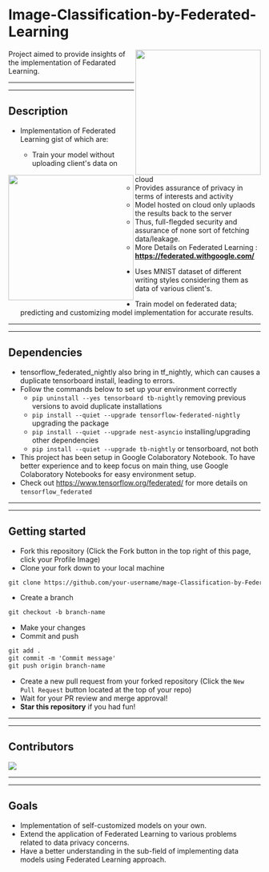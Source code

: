 # Image-Classification-by-Federated-Learning
<img src="https://federated.withgoogle.com/assets/comic/panel034_2x.png" align="right" height="250px" width="250px">
Project aimed to provide insights of the implementation of Fedarated Learning.

_________________________________________________________________________________________________________________________________________________________________
_________________________________________________________________________________________________________________________________________________________________

## Description
<img src="https://federated.withgoogle.com/assets/comic/panel046_2x.png" align="left" height="250px" width="250px">

- Implementation of Federated Learning gist of which are:

    - Train your model without uploading client's data on cloud
    - Provides assurance of privacy in terms of interests and activity
    - Model hosted on cloud only uplaods the results back to the server
    - Thus, full-flegded security and assurance of none sort of fetching data/leakage.
    - More Details on Federated Learning : **https://federated.withgoogle.com/**

- Uses MNIST dataset of different writing styles considering them as data of various client's.


- Train model on federated data; predicting and customizing model implementation for accurate results.
_________________________________________________________________________________________________________________________________________________________________
_________________________________________________________________________________________________________________________________________________________________

## Dependencies
- tensorflow_federated_nightly also bring in tf_nightly, which can causes a duplicate tensorboard install, leading to errors.
- Follow the commands below to set up your environment correctly
  - ```pip uninstall --yes tensorboard tb-nightly``` removing previous versions to avoid duplicate installations
  - ```pip install --quiet --upgrade tensorflow-federated-nightly``` upgrading the package
  - ```pip install --quiet --upgrade nest-asyncio``` installing/upgrading other dependencies
  - ```pip install --quiet --upgrade tb-nightly``` or tensorboard, not both
- This project has been setup in Google Colaboratory Notebook. To have better experience and to keep focus on main thing, use Google Colaboratory Notebooks for easy environment setup.
- Check out https://www.tensorflow.org/federated/ for more details on `tensorflow_federated`

_________________________________________________________________________________________________________________________________________________________________
_________________________________________________________________________________________________________________________________________________________________

## Getting started
* Fork this repository (Click the Fork button in the top right of this page, click your Profile Image)
* Clone your fork down to your local machine

```markdown
git clone https://github.com/your-username/mage-Classification-by-Federated-Learning.git
```

* Create a branch

```markdown
git checkout -b branch-name
```

* Make your changes
* Commit and push

```markdown
git add .
git commit -m 'Commit message'
git push origin branch-name
```

* Create a new pull request from your forked repository (Click the `New Pull Request` button located at the top of your repo)
* Wait for your PR review and merge approval!
* __Star this repository__ if you had fun!

_________________________________________________________________________________________________________________________________________________________________
_________________________________________________________________________________________________________________________________________________________________

## Contributors

<a href="https://github.com/paxF3E/Image-Classification-by-Federated-Learning/graphs/contributors">
  <img src="https://contrib.rocks/image?repo=paxF3E/Image-Classification-by-Federated-Learning" />
</a>

_________________________________________________________________________________________________________________________________________________________________
_________________________________________________________________________________________________________________________________________________________________

## Goals
- Implementation of self-customized models on your own.
- Extend the application of Federated Learning to various problems related to data privacy concerns.
- Have a better understanding in the sub-field of implementing data models using Federated Learning approach.
